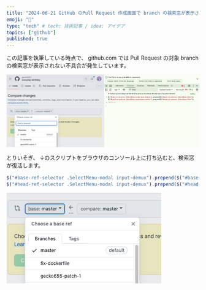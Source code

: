 ```yaml
---
title: "2024-06-21 GitHub のPull Request 作成画面で branch の検索窓が表示されなくなった問題の、一時回避策"
emoji: "📝"
type: "tech" # tech: 技術記事 / idea: アイデア
topics: ["github"]
published: true
---
```


この記事を執筆している時点で、 github.com では Pull Request の対象 branch の検索窓が表示されない不具合が発生しています。

![](/images/github-show-search-branch-input-in-pr/2.png)

とりいそぎ、 ↓のスクリプトをブラウザのコンソール上に打ち込むと、検索窓が復活します。

```js
$("#base-ref-selector .SelectMenu-modal input-demux").prepend($("#base-ref-selector .SelectMenu-filter"));
$("#head-ref-selector .SelectMenu-modal input-demux").prepend($("#head-ref-selector .SelectMenu-filter"));
```

![](/images/github-show-search-branch-input-in-pr/1.png)

